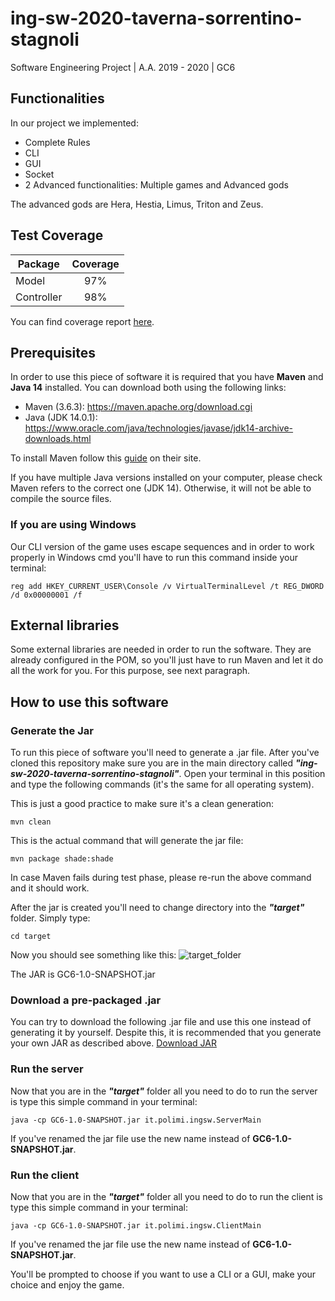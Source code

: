 # ing-sw-2020-taverna-sorrentino-stagnoli

Software Engineering Project | A.A. 2019 - 2020 | GC6

## Functionalities

In our project we implemented:

- Complete Rules
- CLI
- GUI
- Socket
- 2 Advanced functionalities: Multiple games and Advanced gods

The advanced gods are Hera, Hestia, Limus, Triton and Zeus.

## Test Coverage

| Package | Coverage |
| ------- | :------: |
| Model   |   97%   |
| Controller   |   98%   |

You can find coverage report [here](https://github.com/massitaverna/ing-sw-2020-taverna-sorrentino-stagnoli/tree/master/deliverables/coverage).

## Prerequisites

In order to use this piece of software it is required that you have **Maven** and **Java 14** installed. You can download both using the following links:

- Maven (3.6.3): https://maven.apache.org/download.cgi
- Java (JDK 14.0.1): https://www.oracle.com/java/technologies/javase/jdk14-archive-downloads.html

To install Maven follow this [guide](https://maven.apache.org/install.html) on their site.

If you have multiple Java versions installed on your computer, please check Maven refers to the correct one (JDK 14).
Otherwise, it will not be able to compile the source files.

### If you are using Windows

Our CLI version of the game uses escape sequences and in order to work properly in Windows cmd you'll have to run this command inside your terminal:

```shell
reg add HKEY_CURRENT_USER\Console /v VirtualTerminalLevel /t REG_DWORD /d 0x00000001 /f
```

## External libraries
Some external libraries are needed in order to run the software. They are already configured in the POM,
so you'll just have to run Maven and let it do all the work for you. For this purpose, see next paragraph.
## How to use this software

### Generate the Jar

To run this piece of software you'll need to generate a .jar file. After you've cloned this repository make sure you are in the main directory called **_"ing-sw-2020-taverna-sorrentino-stagnoli"_**. Open your terminal in this position and type the following commands (it's the same for all operating system).

This is just a good practice to make sure it's a clean generation:

```maven
mvn clean
```

This is the actual command that will generate the jar file:

```maven
mvn package shade:shade
```
In case Maven fails during test phase, please re-run the above command and it should work.

After the jar is created you'll need to change directory into the **_"target"_** folder. Simply type:

```shell
cd target
```

Now you should see something like this:
![target_folder]

The JAR is GC6-1.0-SNAPSHOT.jar

### Download a pre-packaged .jar
You can try to download the following .jar file and use this one instead of generating it by yourself.
Despite this, it is recommended that you generate your own JAR as described above.
[Download JAR]()
### Run the server

Now that you are in the **_"target"_** folder all you need to do to run the server is type this simple command in your terminal:

```shell
java -cp GC6-1.0-SNAPSHOT.jar it.polimi.ingsw.ServerMain
```

If you've renamed the jar file use the new name instead of **GC6-1.0-SNAPSHOT.jar**.

### Run the client

Now that you are in the **_"target"_** folder all you need to do to run the client is type this simple command in your terminal:

```shell
java -cp GC6-1.0-SNAPSHOT.jar it.polimi.ingsw.ClientMain
```

If you've renamed the jar file use the new name instead of **GC6-1.0-SNAPSHOT.jar**.

You'll be prompted to choose if you want to use a CLI or a GUI, make your choice and enjoy the game.


[target_folder]: https://i.imgur.com/OA061wr.png "Target folder"

